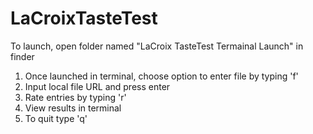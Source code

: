 #  LaCroixTasteTest 
To launch, open folder named "LaCroix TasteTest Termainal Launch" in finder 
1. Once launched in terminal, choose option to enter file by typing 'f'
2. Input local file URL and press enter 
3. Rate entries by typing 'r' 
4. View results in terminal 
5. To quit type 'q'
